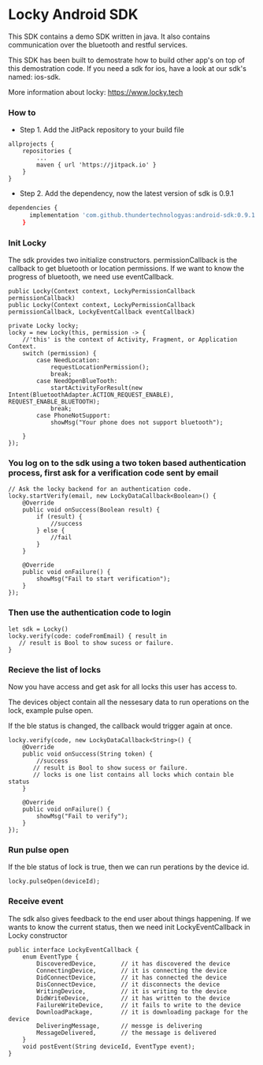 # Locky Android SDK
This SDK contains a demo SDK written in java. It also contains communication over the bluetooth and restful services.

This SDK has been built to demostrate how to build other app's on top of this demostration code. If you need a sdk for ios, have a look at our sdk's named: ios-sdk.

More information about locky:
https://www.locky.tech


### How to
+ Step 1. Add the JitPack repository to your build file

```
allprojects {
	repositories {
		...
		maven { url 'https://jitpack.io' }
	}
}
```
+ Step 2. Add the dependency, now the latest version of sdk is 0.9.1

``` bash
dependencies {
	  implementation 'com.github.thundertechnologyas:android-sdk:0.9.1'
	}
```

### Init Locky
The sdk provides two initialize constructors. permissionCallback is the callback to get bluetooth or location permissions. If we want to know the progress of bluetooth, we need use eventCallback.

```
public Locky(Context context, LockyPermissionCallback permissionCallback)
public Locky(Context context, LockyPermissionCallback permissionCallback, LockyEventCallback eventCallback)
```

```
private Locky locky;
locky = new Locky(this, permission -> {
	//'this' is the context of Activity, Fragment, or Application Context.
    switch (permission) {
        case NeedLocation:
            requestLocationPermission();
            break;
        case NeedOpenBlueTooth:
            startActivityForResult(new Intent(BluetoothAdapter.ACTION_REQUEST_ENABLE), REQUEST_ENABLE_BLUETOOTH);
            break;
        case PhoneNotSupport:
            showMsg("Your phone does not support bluetooth");

    }
});
```


### You log on to the sdk using a two token based authentication process, first ask for a verification code sent by email


```
// Ask the locky backend for an authentication code.
locky.startVerify(email, new LockyDataCallback<Boolean>() {
    @Override
    public void onSuccess(Boolean result) {
        if (result) {
            //success
        } else {
            //fail
        }
    }

    @Override
    public void onFailure() {
        showMsg("Fail to start verification");
    }
});
```
### Then use the authentication code to login
```
let sdk = Locky()
locky.verify(code: codeFromEmail) { result in
   // result is Bool to show sucess or failure.
}
```

### Recieve the list of locks
Now you have access and get ask for all locks this user has access to.

The devices object contain all the nessesary data to run operations on the lock, example pulse open.

If the ble status is changed, the callback would trigger again at once.

```
locky.verify(code, new LockyDataCallback<String>() {
    @Override
    public void onSuccess(String token) {
    	//success
       // result is Bool to show sucess or failure.
       // locks is one list contains all locks which contain ble status
    }

    @Override
    public void onFailure() {
    	showMsg("Fail to verify");
    }
});
```

### Run pulse open
If the ble status of lock is true, then we can run perations by the device id.

```
locky.pulseOpen(deviceId);
```

### Receive event
The sdk also gives feedback to the end user about things happening. If we wants to know the current status, then we need init LockyEventCallback in Locky constructor

```
public interface LockyEventCallback {
    enum EventType {
        DiscoveredDevice,       // it has discovered the device
        ConnectingDevice,       // it is connecting the device
        DidConnectDevice,       // it has connected the device
        DisConnectDevice,       // it disconnects the device
        WritingDevice,          // it is writing to the device
        DidWriteDevice,         // it has written to the device
        FailureWriteDevice,     // it fails to write to the device
        DownloadPackage,        // it is downloading package for the device
        DeliveringMessage,      // messge is delivering
        MessageDelivered,       // the message is delivered
    }
    void postEvent(String deviceId, EventType event);
}
```


